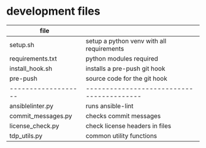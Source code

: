 # development files
| file                |                                           |
| ------------------- | ----------------------------------------- |
| setup.sh            | setup a python venv with all requirements |
| requirements.txt    | python modules required                   |
| install_hook.sh     | installs a pre-push git hook              |
| pre-push            | source code for the git hook              |
| ------------------- | ----------------------------------------- |
| ansiblelinter.py    | runs ansible-lint                         |
| commit_messages.py  | checks commit messages                    |
| license_check.py    | check license headers in files            |
| tdp_utils.py        | common utility functions                  |
